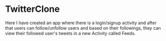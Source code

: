 # TwitterClone
Here I have created an app where there is a login/signup activity and after that users can follow/unfollow users and based on their followings, they can view their followed user's tweets in a new Activity called Feeds.

